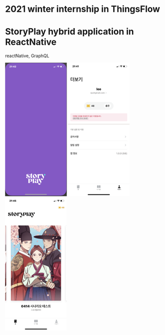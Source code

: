 # 2021 winter internship in ThingsFlow 

# StoryPlay hybrid application in ReactNative

reactNative, GraphQL 

<img src="storyplay/demo1.png" width="200">
<img src="storyplay/demo2.png" width="200">
<img src="storyplay/demo3.png" width="200">






